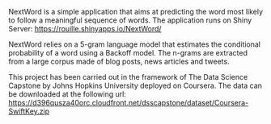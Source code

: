 NextWord is a simple application that aims at predicting the word most likely to follow 
a meaningful sequence of words. The application runs on Shiny Server: 
https://rouille.shinyapps.io/NextWord/

NextWord relies on a 5-gram language model that estimates the conditional probability of 
a word using a Backoff model. The n-grams are extracted from a large corpus made of blog 
posts, news articles and tweets. 

This project has been carried out in the framework of The Data Science Capstone by Johns 
Hopkins University deployed on Coursera. The data can be downloaded at the following url: 
https://d396qusza40orc.cloudfront.net/dsscapstone/dataset/Coursera-SwiftKey.zip


